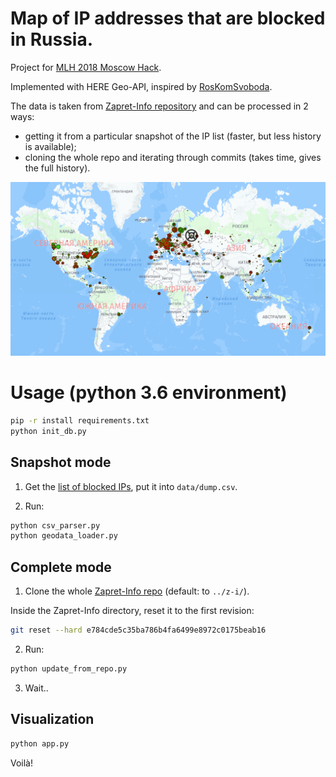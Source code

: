 # Map of IP addresses that are blocked in Russia.

Project for [MLH 2018 Moscow Hack](hack.moscow).

Implemented with HERE Geo-API, inspired by [RosKomSvoboda](rublacklist.net).

The data is taken from [Zapret-Info repository](https://github.com/zapret-info/z-i) and can be processed in 2 ways: 
* getting it from a particular snapshot of the IP list (faster, but less history is available);
* cloning the whole repo and iterating through commits (takes time, gives the full history).

<img src="./static/img/map_screen.png">

# Usage (python 3.6 environment)

```bash
pip -r install requirements.txt
python init_db.py
```

## Snapshot mode
1. Get the [list of blocked IPs](https://github.com/zapret-info/z-i/blob/master/dump.csv), put it into ```data/dump.csv```.

2. Run:
```bash
python csv_parser.py
python geodata_loader.py
```

## Complete mode

1. Clone the whole [Zapret-Info repo](https://github.com/zapret-info/z-i) (default: to ```../z-i/```).

Inside the Zapret-Info directory, reset it to the first revision:
```bash
git reset --hard e784cde5c35ba786b4fa6499e8972c0175beab16
```

2. Run:
```bash
python update_from_repo.py
```

3. Wait..

## Visualization

```bash
python app.py
```

Voilà!
